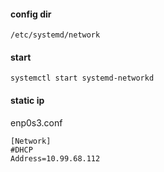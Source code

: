 #### config dir
```
/etc/systemd/network
```

#### start
```
systemctl start systemd-networkd
```

#### static ip
enp0s3.conf
```
[Network]
#DHCP
Address=10.99.68.112
```
